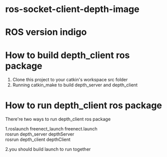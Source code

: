 # ros-socket-client-depth-image

ROS version indigo   
=====================================================================
How to build depth_client ros package   
=====================================================================
1) Clone this project to your catkin's workspace src folder   
2) Running catkin_make to build depth_server and depth_client   

How to run depth_client ros package  
=====================================================================
There're two ways to run depth_client ros package   

1.roslaunch freenect_launch freenect.launch   
  rosrun depth_server depthServer    
  rosrun depth_client depthClient   

2.you should build launch to run together   
